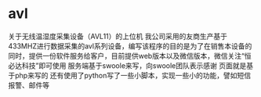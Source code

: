 # avl
关于无线温湿度采集设备（AVL11）的上位机
我公司采用的友商生产基于433MHZ进行数据采集的avl系列设备，编写该程序的目的是为了在销售本设备的同时，提供一份软件服务给客户，目前提供web版本以及微信版本，微信关注“恒必达科技”即可使用
服务端基于swoole来写，向swoole团队表示感谢
页面就是基于php来写的
还有使用了python写了一些小脚本，实现一些小的功能，譬如短信报警、邮件等
